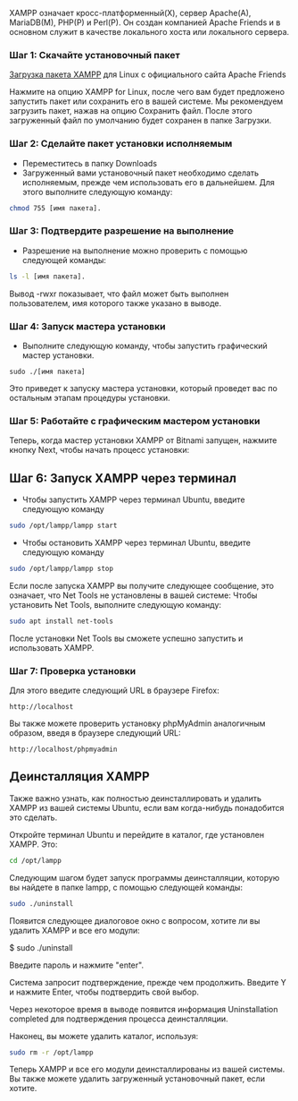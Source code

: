 XAMPP означает кросс-платформенный(X), сервер Apache(A), MariaDB(M), PHP(P) и Perl(P). Он создан компанией Apache Friends и в основном служит в качестве локального хоста или локального сервера.

### Шаг 1: Скачайте установочный пакет

[Загрузка пакета XAMPP]([https://www.apachefriends.org/index.html](https://www.apachefriends.org/index.html)) для Linux с официального сайта Apache Friends

Нажмите на опцию XAMPP for Linux, после чего вам будет предложено запустить пакет или сохранить его в вашей системе. Мы рекомендуем загрузить пакет, нажав на опцию Сохранить файл. После этого загруженный файл по умолчанию будет сохранен в папке Загрузки.

### Шаг 2: Сделайте пакет установки исполняемым

* Переместитесь в папку Downloads
* Загруженный вами установочный пакет необходимо сделать исполняемым, прежде чем использовать его в дальнейшем. Для этого выполните следующую команду:
~~~bash
chmod 755 [имя пакета].
~~~
### Шаг 3: Подтвердите разрешение на выполнение
* Разрешение на выполнение можно проверить с помощью следующей команды:
```bash
ls -l [имя пакета].
```
Вывод -rwxr показывает, что файл может быть выполнен пользователем, имя которого также указано в выводе.

### Шаг 4: Запуск мастера установки

* Выполните следующую команду, чтобы запустить графический мастер установки.
```plain
sudo ./[имя пакета]
```
Это приведет к запуску мастера установки, который проведет вас по остальным этапам процедуры установки.

### Шаг 5: Работайте с графическим мастером установки

Теперь, когда мастер установки XAMPP от Bitnami запущен, нажмите кнопку Next, чтобы начать процесс установки:

## Шаг 6: Запуск XAMPP через терминал
* Чтобы запустить XAMPP через терминал Ubuntu, введите следующую команду
```bash
sudo /opt/lampp/lampp start
```
* Чтобы остановить XAMPP через терминал Ubuntu, введите следующую команду
```bash
sudo /opt/lampp/lampp stop
```

Если после запуска XAMPP вы получите следующее сообщение, это означает, что Net Tools не установлены в вашей системе:
Чтобы установить Net Tools, выполните следующую команду:
```bash
sudo apt install net-tools
```
После установки Net Tools вы сможете успешно запустить и использовать XAMPP.

### Шаг 7: Проверка установки

Для этого введите следующий URL в браузере Firefox:
~~~
http://localhost
~~~
Вы также можете проверить установку phpMyAdmin аналогичным образом, введя в браузере следующий URL:
~~~
http://localhost/phpmyadmin
~~~

## Деинсталляция XAMPP

Также важно узнать, как полностью деинсталлировать и удалить XAMPP из вашей системы Ubuntu, если вам когда-нибудь понадобится это сделать.

Откройте терминал Ubuntu и перейдите в каталог, где установлен XAMPP. Это:

```bash
cd /opt/lampp
```

Следующим шагом будет запуск программы деинсталляции, которую вы найдете в папке lampp, с помощью следующей команды:

```bash
sudo ./uninstall
```

Появится следующее диалоговое окно с вопросом, хотите ли вы удалить XAMPP и все его модули:

$ sudo ./uninstall

Введите пароль и нажмите "enter".

Система запросит подтверждение, прежде чем продолжить. Введите Y и нажмите Enter, чтобы подтвердить свой выбор.

Через некоторое время в выводе появится информация Uninstallation completed для подтверждения процесса деинсталляции.

Наконец, вы можете удалить каталог, используя:

```bash
sudo rm -r /opt/lampp
```

Теперь XAMPP и все его модули деинсталлированы из вашей системы. Вы также можете удалить загруженный установочный пакет, если хотите.









